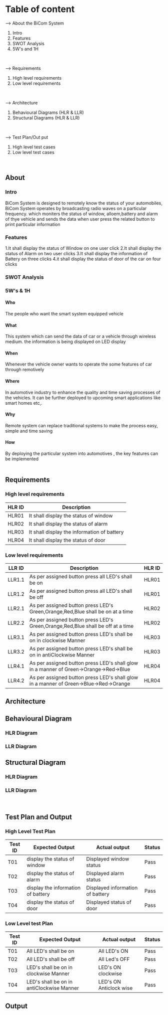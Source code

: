 # Table of content

 --> About the BiCom System 
 1) Intro
 2) Features
 3) SWOT Analysis
 4) 5W's and 1H
 <br>
 
--> Requirements 

 1) High level requirements   
 2) Low level requirements
<br>

--> Architecture 
1) Behavioural Diagrams (HLR & LLR)
2) Structural Diagrams  (HLR & LLR)
<br>

--> Test Plan/Out put
1) High level test cases
2) Low level test cases
<br>

## About
### Intro
BiCom System is designed to remotely know the status of your automobiles, BiCom System operates by broadcasting radio waves on a particular frequency. 
which moniters the status of window, alloem,battery and alarm of thye vehicle and sends the data when user press the related button to print particular information 

### Features
1.It shall display the status of Window on one user click
2.It shall display the status of Alarm on two user clicks
3.It shall display the information of Battery on three clicks
4.it shall display the status of door of the car on four clicks

### SWOT Analysis

### 5W's & 1H

#### Who
The people who want the smart system equipped vehicle

#### What
This system which can send the data of car or a vehicle through wireless medium. the information is being displayed on LED display

#### When 
Whenever the vehicle owner wants to operate the some features of car through remotively

#### Where
In automotive industry to enhance the quality and time saving processes of the vehicles. It can be further deployed to upcoming smart applications like smart homes etc,.
 
#### Why
Remote system can replace traditional systems to make the process easy, simple and time saving

#### How
By deploying the particular system into automotives , the key features can be implemented
<br>
<br>

## Requirements
### High level requirements
**HLR ID** | **Description**
-|-
HLR01 | It shall display the status of window
HLR02 | It shall display the status of alarm
HLR03 | It shall display the information of battery
HLR04 | It shall display the status of door

### Low level requirements

**LLR ID** | **Description** | **HLR ID** |  
-|-|-
LLR1.1 |  As per assigned button press all LED's shall be on | HLR01
LLR1.2 |  As per assigned button press all LED's shall be off | HLR01
LLR2.1 |  As per assigned button press LED's Green,Orange,Red,Blue shall be on at a time | HLR02
LLR2.2 |  As per assigned button press LED's Green,Orange,Red,Blue shall be off at a time | HLR02
LLR3.1 |  As per assigned button press LED's shall be on in clockwise Manner | HLR03
LLR3.2 |  As per assigned button press LED's shall be on in antiClockwise Manner|HLR03
LLR4.1 |  As per assigned button press LED's shall glow in a manner of Green->Orange->Red->Blue| HLR04
LLR4.2 |  As per assigned button press LED's shall glow in a manner of Green->Blue->Red->Orange | HLR04

## Architecture

## Behavioural Diagram
### HLR Diagram
### LLR Diagram

## Structural Diagram
### HLR Diagram
### LLR Diagram
<br>

## Test Plan and Output

### High Level Test Plan

Test ID | Expected Output |Actual output|Status
-|-|-|-
T01 |  display the status of window| Displayed window status| Pass
T02 |  display the status of alarm |Displayed alarm status| Pass
T03 |  display the information of battery | Displayed information of battery| Pass
T04 |  display the status of door | Displayed status of door| Pass

### Low Level test Plan

Test ID | Expected Output |Actual output| Status
-|-|-|-
T01 |  All LED's shall be on | All LED's ON | Pass
T02 |  All LED's shall be off | All Led's OFF | Pass
T03 |  LED's shall be on in clockwise Manner| LED's ON clockwise | Pass
T04 |  LED's shall be on in antiClockwise Manner|LED's ON Anticlock wise | Pass

## Output
